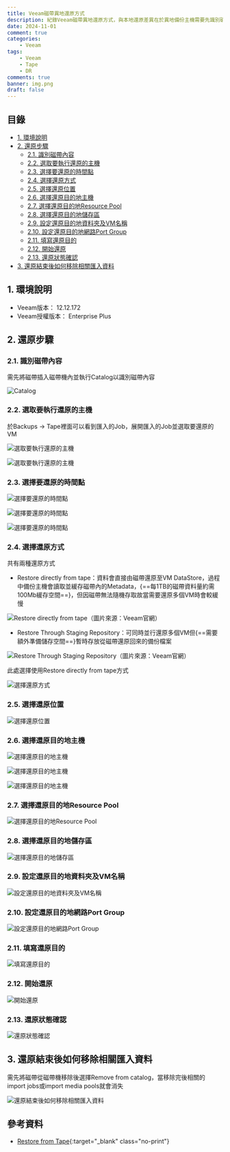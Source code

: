 ```yaml
---
title: Veeam磁帶異地還原方式
description: 紀錄Veeam磁帶異地還原方式，與本地還原差異在於異地備份主機需要先識別磁帶內容才可以執行還原
date: 2024-11-01
comment: true
categories:
    - Veeam
tags:
    - Veeam
    - Tape
    - DR
comments: true
banner: img.png
draft: false
---
```


<h2>目錄</h2>

- [1. 環境說明](#1-環境說明)
- [2. 還原步驟](#2-還原步驟)
  - [2.1. 識別磁帶內容](#21-識別磁帶內容)
  - [2.2. 選取要執行還原的主機](#22-選取要執行還原的主機)
  - [2.3. 選擇要還原的時間點](#23-選擇要還原的時間點)
  - [2.4. 選擇還原方式](#24-選擇還原方式)
  - [2.5. 選擇還原位置](#25-選擇還原位置)
  - [2.6. 選擇還原目的地主機](#26-選擇還原目的地主機)
  - [2.7. 選擇還原目的地Resource Pool](#27-選擇還原目的地resource-pool)
  - [2.8. 選擇還原目的地儲存區](#28-選擇還原目的地儲存區)
  - [2.9. 設定還原目的地資料夾及VM名稱](#29-設定還原目的地資料夾及vm名稱)
  - [2.10. 設定還原目的地網路Port Group](#210-設定還原目的地網路port-group)
  - [2.11. 填寫還原目的](#211-填寫還原目的)
  - [2.12. 開始還原](#212-開始還原)
  - [2.13. 還原狀態確認](#213-還原狀態確認)
- [3. 還原結束後如何移除相關匯入資料](#3-還原結束後如何移除相關匯入資料)

<div class="page-break"/>

## 1. 環境說明

- Veeam版本： 12.12.172
- Veeam授權版本： Enterprise Plus

<div class="page-break"/>

## 2. 還原步驟

### 2.1. 識別磁帶內容

需先將磁帶插入磁帶機內並執行Catalog以識別磁帶內容

![Catalog](images/img-1.png)

<div class="page-break"/>

### 2.2. 選取要執行還原的主機

於Backups -> Tape裡面可以看到匯入的Job，展開匯入的Job並選取要還原的VM

![選取要執行還原的主機](images/img-2.png)

![選取要執行還原的主機](images/img-3.png)

<div class="page-break"/>

### 2.3. 選擇要還原的時間點

![選擇要還原的時間點](images/img-4.png)

![選擇要還原的時間點](images/img-5.png)

![選擇要還原的時間點](images/img-6.png)

<div class="page-break"/>

### 2.4. 選擇還原方式

共有兩種還原方式

- Restore directly from tape：資料會直接由磁帶還原至VM DataStore，過程中備份主機會讀取並緩存磁帶內的Metadata，{==每1TB的磁帶資料量約需100Mb緩存空間==}，但因磁帶無法隨機存取故當需要還原多個VM時會較緩慢

![Restore directly from tape（圖片來源：Veeam官網）](images/img-20.png)

- Restore Through Staging Repository：可同時並行還原多個VM但{==需要額外準備儲存空間==}暫時存放從磁帶還原回來的備份檔案

![Restore Through Staging Repository（圖片來源：Veeam官網）](images/img-21.png)

<div class="page-break"/>

此處選擇使用Restore directly from tape方式

![選擇還原方式](images/img-7.png)

<div class="page-break"/>

### 2.5. 選擇還原位置

![選擇還原位置](images/img-8.png)

<div class="page-break"/>

### 2.6. 選擇還原目的地主機

![選擇還原目的地主機](images/img-9.png)

![選擇還原目的地主機](images/img-10.png)

![選擇還原目的地主機](images/img-11.png)

<div class="page-break"/>

### 2.7. 選擇還原目的地Resource Pool

![選擇還原目的地Resource Pool](images/img-12.png)

<div class="page-break"/>

### 2.8. 選擇還原目的地儲存區

![選擇還原目的地儲存區](images/img-13.png)

<div class="page-break"/>

### 2.9. 設定還原目的地資料夾及VM名稱

![設定還原目的地資料夾及VM名稱](images/img-14.png)

<div class="page-break"/>

### 2.10. 設定還原目的地網路Port Group

![設定還原目的地網路Port Group](images/img-15.png)

<div class="page-break"/>

### 2.11. 填寫還原目的

![填寫還原目的](images/img-16.png)

<div class="page-break"/>

### 2.12. 開始還原

![開始還原](images/img-17.png)

<div class="page-break"/>

### 2.13. 還原狀態確認

![還原狀態確認](images/img-18.png)

<div class="page-break"/>

## 3. 還原結束後如何移除相關匯入資料

需先將磁帶從磁帶機移除後選擇Remove from catalog，當移除完後相關的import jobs或import media pools就會消失

![還原結束後如何移除相關匯入資料](images/img-19.png)

<div class="page-break"/>

<h2 class="no-print">參考資料</h2>

- [Restore from Tape](https://helpcenter.veeam.com/docs/backup/vsphere/restore_from_tape.html?ver=120){:target="_blank" class="no-print"}